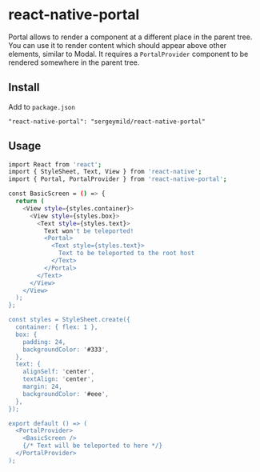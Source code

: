 # react-native-portal

Portal allows to render a component at a different place in the parent tree. You can use it to render content which should appear above other elements, similar to Modal. It requires a `PortalProvider` component to be rendered somewhere in the parent tree.

## Install

Add to `package.json`

```
"react-native-portal": "sergeymild/react-native-portal"
```

## Usage

```sh
import React from 'react';
import { StyleSheet, Text, View } from 'react-native';
import { Portal, PortalProvider } from 'react-native-portal';

const BasicScreen = () => {
  return (
    <View style={styles.container}>
      <View style={styles.box}>
        <Text style={styles.text}>
          Text won't be teleported!
          <Portal>
            <Text style={styles.text}>
              Text to be teleported to the root host
            </Text>
          </Portal>
        </Text>
      </View>
    </View>
  );
};

const styles = StyleSheet.create({
  container: { flex: 1 },
  box: {
    padding: 24,
    backgroundColor: '#333',
  },
  text: {
    alignSelf: 'center',
    textAlign: 'center',
    margin: 24,
    backgroundColor: '#eee',
  },
});

export default () => (
  <PortalProvider>
    <BasicScreen />
    {/* Text will be teleported to here */}
  </PortalProvider>
);
```
